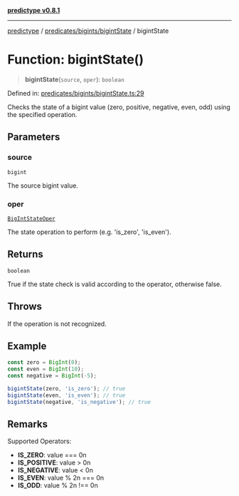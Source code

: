 [**predictype v0.8.1**](../../../../README.md)

***

[predictype](../../../../modules.md) / [predicates/bigints/bigintState](../README.md) / bigintState

# Function: bigintState()

> **bigintState**(`source`, `oper`): `boolean`

Defined in: [predicates/bigints/bigintState.ts:29](https://github.com/maduhaime/predictype/blob/2310adbaccb6fbc00cdab8e345e79bd5b09e40f5/src/predicates/bigints/bigintState.ts#L29)

Checks the state of a bigint value (zero, positive, negative, even, odd) using the specified operation.

## Parameters

### source

`bigint`

The source bigint value.

### oper

[`BigIntStateOper`](../../../../bigints/enums/type-aliases/BigIntStateOper.md)

The state operation to perform (e.g. 'is_zero', 'is_even').

## Returns

`boolean`

True if the state check is valid according to the operator, otherwise false.

## Throws

If the operation is not recognized.

## Example

```ts
const zero = BigInt(0);
const even = BigInt(10);
const negative = BigInt(-5);

bigintState(zero, 'is_zero'); // true
bigintState(even, 'is_even'); // true
bigintState(negative, 'is_negative'); // true
```

## Remarks

Supported Operators:
- **IS_ZERO**: value === 0n
- **IS_POSITIVE**: value > 0n
- **IS_NEGATIVE**: value < 0n
- **IS_EVEN**: value % 2n === 0n
- **IS_ODD**: value % 2n !== 0n
